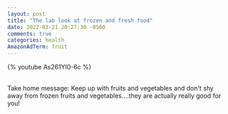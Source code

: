 ```yaml
---
layout: post
title: "The lab look at frozen and fresh food"
date: 2022-03-21 20:27:30 -0500
comments: true
categories: health
AmazonAdTerm: fruit
---
```

{% youtube As261YI0-6c %}
<br><br>

Take home message: Keep up with fruits and vegetables and don't shy away from frozen fruits and vegetables....they are actually really good for you!
